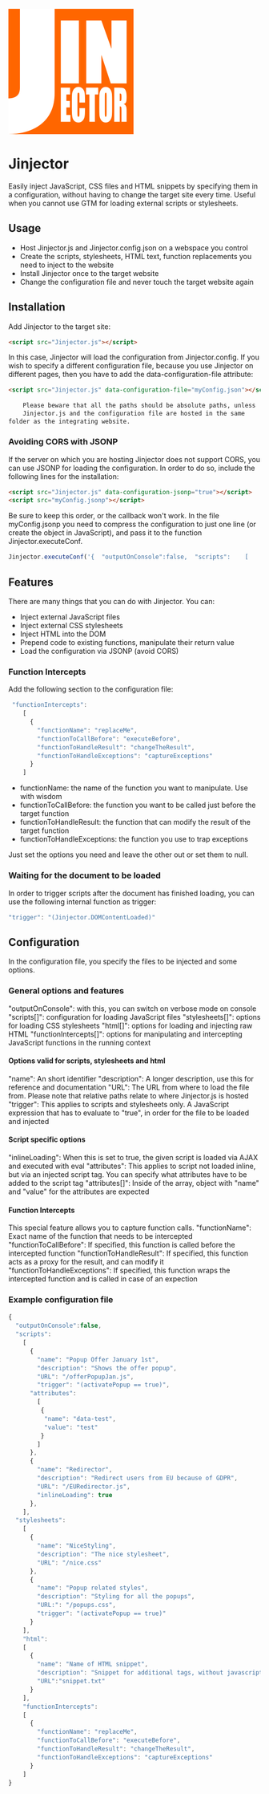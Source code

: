 ![alt text](https://github.com/vneri/Jinjector/blob/master/Jinjector_logo_small.png?raw "Jinjector")
# Jinjector
Easily inject JavaScript, CSS files and HTML snippets by specifying them in a configuration, without having to change the target site every time.
Useful when you cannot use GTM for loading external scripts or stylesheets.

## Usage
- Host Jinjector.js and Jinjector.config.json on a webspace you control
- Create the scripts, stylesheets, HTML text, function replacements you need to inject to the website
- Install Jinjector once to the target website
- Change the configuration file and never touch the target website again

## Installation
Add Jinjector to the target site:
```html
<script src="Jinjector.js"></script>
```

In this case, Jinjector will load the configuration from Jinjector.config.
If you wish to specify a different configuration file, because you use Jinjector on different pages, then you have to add the data-configuration-file attribute:
```html
<script src="Jinjector.js" data-configuration-file="myConfig.json"></script>
```
        Please beware that all the paths should be absolute paths, unless 
        Jinjector.js and the configuration file are hosted in the same folder as the integrating website.

### Avoiding CORS with JSONP
If the server on which you are hosting Jinjector does not support CORS, you can use JSONP for loading the configuration.
In order to do so, include the following lines for the installation:
```html
<script src="Jinjector.js" data-configuration-jsonp="true"></script>
<script src="myConfig.jsonp"></script>
```
Be sure to keep this order, or the callback won't work.
In the file myConfig.jsonp you need to compress the configuration to just one line (or create the object in JavaScript), and pass it to the function Jinjector.executeConf.
```javascript
Jinjector.executeConf('{  "outputOnConsole":false,  "scripts":    [      {        "name": "Popup Offer January 1st",        "description": "Shows the offer popup",        "URL": "/offerPopupJan.js",        "trigger": "(activatePopup == true)"      },      {        "name": "Redirector",        "description": "Redirect users from EU because of GDPR",        "URL": "/EURedirector.js"      },    ],  "stylesheets":    [      {        "name": "NiceStyling",        "description": "The nice stylesheet",        "URL": "/nice.css"      },      {        "name": "Popup related styles",        "description": "Styling for all the popups",        "URL:": "/popups.css",        "trigger": "(activatePopup == true)"      }    ]}');
```

## Features
There are many things that you can do with Jinjector. You can:
- Inject external JavaScript files
- Inject external CSS stylesheets
- Inject HTML into the DOM
- Prepend code to existing functions, manipulate their return value
- Load the configuration via JSONP (avoid CORS)

### Function Intercepts
Add the following section to the configuration file:
```javascript
 "functionIntercepts":
	[
	  {
		"functionName": "replaceMe",
		"functionToCallBefore": "executeBefore",
		"functionToHandleResult": "changeTheResult",
		"functionToHandleExceptions": "captureExceptions"
      }
	]
```
- functionName: the name of the function you want to manipulate. Use with wisdom
- functionToCallBefore: the function you want to be called just before the target function
- functionToHandleResult: the function that can modify the result of the target function
- functionToHandleExceptions: the function you use to trap exceptions

Just set the options you need and leave the other out or set them to null.

### Waiting for the document to be loaded
In order to trigger scripts after the document has finished loading, you can use the following internal function as trigger:
```javascript
"trigger": "(Jinjector.DOMContentLoaded)"
```

## Configuration
In the configuration file, you specify the files to be injected and some options.

### General options and features
"outputOnConsole": with this, you can switch on verbose mode on console
"scripts[]": configuration for loading JavaScript files
"stylesheets[]": options for loading CSS stylesheets
"html[]": options for loading and injecting raw HTML
"functionIntercepts[]": options for manipulating and intercepting JavaScript functions in the running context

#### Options valid for scripts, stylesheets and html
"name": An short identifier
"description": A longer description, use this for reference and documentation
"URL": The URL from where to load the file from. Please note that relative paths relate to where Jinjector.js is hosted
"trigger": This applies to scripts and stylesheets only. A JavaScript expression that has to evaluate to "true", in order for the file to be loaded and injected

#### Script specific options
"inlineLoading": When this is set to true, the given script is loaded via AJAX and executed with eval
"attributes": This applies to script not loaded inline, but via an injected script tag. You can specify what attributes have to be added to the script tag
"attributes[]": Inside of the array, object with "name" and "value" for the attributes are expected

#### Function Intercepts
This special feature allows you to capture function calls.
"functionName": Exact name of the function that needs to be intercepted
"functionToCallBefore": If specified, this function is called before the intercepted function
"functionToHandleResult": If specified, this function acts as a proxy for the result, and can modify it
"functionToHandleExceptions": If specified, this function wraps the intercepted function and is called in case of an expection

### Example configuration file
```javascript
{
  "outputOnConsole":false,
  "scripts":
    [
      {
        "name": "Popup Offer January 1st",
        "description": "Shows the offer popup",
        "URL": "/offerPopupJan.js",
        "trigger": "(activatePopup == true)",
	  "attributes":
		[
		 {				
		  "name": "data-test",
		  "value": "test"
		 }
		]
      },
      {
        "name": "Redirector",
        "description": "Redirect users from EU because of GDPR",
        "URL": "/EURedirector.js",
        "inlineLoading": true
      },
    ],
  "stylesheets":
    [
      {
        "name": "NiceStyling",
        "description": "The nice stylesheet",
        "URL": "/nice.css"
      },
      {
        "name": "Popup related styles",
        "description": "Styling for all the popups",
        "URL:": "/popups.css",
        "trigger": "(activatePopup == true)"
      }
    ],
    "html":
    [
      {
        "name": "Name of HTML snippet",
        "description": "Snippet for additional tags, without javascript",
        "URL":"snippet.txt"
	  }
	],
    "functionIntercepts":
	[
	  {
		"functionName": "replaceMe",
		"functionToCallBefore": "executeBefore",
		"functionToHandleResult": "changeTheResult",
		"functionToHandleExceptions": "captureExceptions"
      }
	]
}
```

